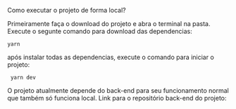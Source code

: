 Como executar o projeto de forma local?

Primeiramente faça o download do projeto e abra o terminal na pasta.
Execute o segunte comando para download das dependencias:
```shell
yarn
```
após instalar todas as dependencias, execute o comando para iniciar o projeto:
```shell
 yarn dev
```

O projeto atualmente depende do back-end para seu funcionamento normal que também só funciona local.
Link para o repositório back-end do projeto: 
